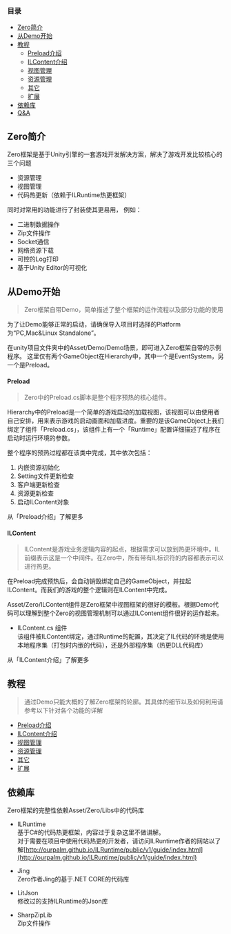 ### 目录
- [Zero简介](#Zero简介)
- [从Demo开始](#从Demo开始)
- [教程](#教程)
    - [Preload介绍](Preload.md)
    - [ILContent介绍](ILContent.md)
    - [视图管理](ViewFramework.md)
    - [资源管理](ResManager.md)
    - [其它](Other.md)
    - [扩展](Extend.md)
- [依赖库](#依赖库)
- [Q&A](QuestionAnswer.md)


## Zero简介

Zero框架是基于Unity引擎的一套游戏开发解决方案，解决了游戏开发比较核心的三个问题
- 资源管理
- 视图管理
- 代码热更新（依赖于ILRuntime热更框架）  

同时对常用的功能进行了封装使其更易用， 例如：
- 二进制数据操作
- Zip文件操作
- Socket通信
- 网络资源下载
- 可控的Log打印
- 基于Unity Editor的可视化
 

## 从Demo开始

>Zero框架自带Demo，简单描述了整个框架的运作流程以及部分功能的使用

为了让Demo能够正常的启动，请确保导入项目时选择的Platform为“PC,Mac&Linux Standalone”。

在unity项目文件夹中的Asset/Demo/Demo场景，即可进入Zero框架自带的示例程序。
这里仅有两个GameObject在Hierarchy中，其中一个是EventSystem，另一个是Preload。

#### Preload

> Zero中的Preload.cs脚本是整个程序预热的核心组件。

Hierarchy中的Preload是一个简单的游戏启动的加载视图，该视图可以由使用者自己安排，用来表示游戏的启动画面和加载进度。重要的是该GameObject上我们绑定了组件「Preload.cs」，该组件上有一个「Runtime」配置详细描述了程序在启动时运行环境的参数。

整个程序的预热过程都在该类中完成，其中依次包括：
1. 内嵌资源初始化
2. Setting文件更新检查
3. 客户端更新检查
4. 资源更新检查
5. 启动ILContent对象

从「Preload介绍」了解更多

#### ILContent

> ILContent是游戏业务逻辑内容的起点，根据需求可以放到热更环境中。IL前缀表示这是一个中间件。在Zero中，所有带有IL标识符的内容都表示可以进行热更。

在Preload完成预热后，会自动销毁绑定自己的GameObject，并拉起ILContent。而我们的游戏的整个逻辑则在ILContent中完成。

Asset/Zero/ILContent组件是Zero框架中视图框架的很好的模板。根据Demo代码可以理解到整个Zero的视图管理机制可以通过ILContent组件很好的运作起来。

- ILContent.cs 组件  
该组件被ILContent绑定，通过Runtime的配置，其决定了IL代码的环境是使用本地程序集（打包时内嵌的代码），还是外部程序集（热更DLL代码库）

从「ILContent介绍」了解更多

## 教程

>通过Demo只能大概的了解Zero框架的轮廓。其具体的细节以及如何利用请参考以下针对各个功能的详解

- [Preload介绍](Preload.md)
- [ILContent介绍](ILContent.md)
- [视图管理](ViewFramework.md)
- [资源管理](ResManager.md)
- [其它](Other.md)
- [扩展](Extend.md)

## 依赖库

Zero框架的完整性依赖Asset/Zero/Libs中的代码库


- ILRuntime  
基于C#的代码热更框架，内容过于复杂这里不做讲解。  
对于需要在项目中使用代码热更的开发者，请访问ILRuntime作者的网站以了解[http://ourpalm.github.io/ILRuntime/public/v1/guide/index.html](http://ourpalm.github.io/ILRuntime/public/v1/guide/index.html)


- Jing  
Zero作者Jing的基于.NET CORE的代码库


- LitJson  
修改过的支持ILRuntime的Json库


- SharpZipLib  
Zip文件操作
